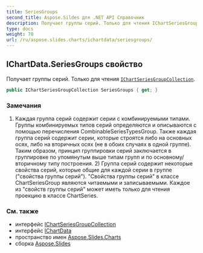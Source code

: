 ```yaml
---
title: SeriesGroups
second_title: Aspose.Sildes для .NET API Справочник
description: Получает группы серий. Только для чтения IChartSeriesGroupCollectionaspose.slides.charts/ichartseriesgroupcollection.
type: docs
weight: 70
url: /ru/aspose.slides.charts/ichartdata/seriesgroups/
---
```


## IChartData.SeriesGroups свойство

Получает группы серий. Только для чтения [`IChartSeriesGroupCollection`](../../ichartseriesgroupcollection).

```csharp
public IChartSeriesGroupCollection SeriesGroups { get; }
```

### Замечания

1) Каждая группа серий содержит серии с комбинируемыми типами. Группы комбинируемых типов серий определяются и описываются с помощью перечисления CombinableSeriesTypesGroup. Также каждая группа серий содержит серии, которые строятся либо на основных осях, либо на вторичных осях (не в обоих случаях в одной группе). Таким образом, принцип группировки серий заключается в группировке по упомянутым выше типам групп и по основному/вторичному типу построения. 2) Группа серий содержит некоторые свойства серий, которые общие для каждой серии в группе ("свойства группы серий"). "Свойства группы серий" в классе ChartSeriesGroup являются читаемыми и записываемыми. Каждое из "свойств группы серий" может иметь только для чтения проекцию в классе ChartSeries.

### См. также

* интерфейс [IChartSeriesGroupCollection](../../ichartseriesgroupcollection)
* интерфейс [IChartData](../../ichartdata)
* пространство имен [Aspose.Slides.Charts](../../ichartdata)
* сборка [Aspose.Slides](../../../)

<!-- DO NOT EDIT: сгенерировано xmldocmd для Aspose.Slides.dll -->